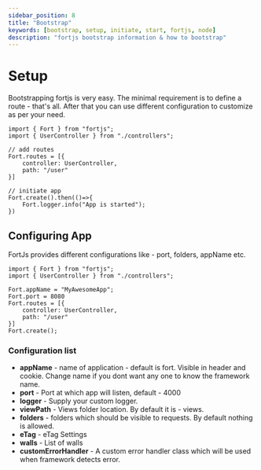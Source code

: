```yaml
---
sidebar_position: 8
title: "Bootstrap"
keywords: [bootstrap, setup, initiate, start, fortjs, node]
description: "fortjs bootstrap information & how to bootstrap"
---
```


# Setup

Bootstrapping fortjs is very easy. The minimal requirement is to define a route - that's all. After that you can use different configuration to customize as per your need. 
 

```
import { Fort } from "fortjs";
import { UserController } from "./controllers";

// add routes
Fort.routes = [{
    controller: UserController,
    path: "/user"
}]

// initiate app
Fort.create().then(()=>{
    Fort.logger.info("App is started");
})
```

## Configuring App

FortJs provides different configurations like - port, folders, appName etc.

```
import { Fort } from "fortjs";
import { UserController } from "./controllers";

Fort.appName = "MyAwesomeApp";
Fort.port = 8080
Fort.routes = [{
    controller: UserController,
    path: "/user"
}]
Fort.create();
```

### Configuration list

* **appName** - name of application - default is fort. Visible in header and cookie. Change name if you dont want any one to know the framework name.
* **port** - Port at which app will listen, default - 4000
* **logger** - Supply your custom logger.
* **viewPath** - Views folder location. By default it is - views.
* **folders** - folders which should be visible to requests. By default nothing is allowed.
* **eTag** - eTag Settings
* **walls** - List of walls
* **customErrorHandler** - A custom error handler class which will be used when framework detects error.